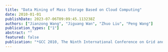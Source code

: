 ```yaml
---
title: "Data Mining of Mass Storage Based on Cloud Computing"
date: 2010-01-01
publishDate: 2023-07-06T09:09:45.113238Z
authors: ["Jianzong Wang", "Jiguang Wan", "Zhuo Liu", "Peng Wang"]
publication_types: ["1"]
abstract: ""
featured: false
publication: "*GCC 2010, The Ninth International Conference on Grid and Cloud Computing, Nanjing, Jiangsu, China, 1-5 November 2010*"
---
```



